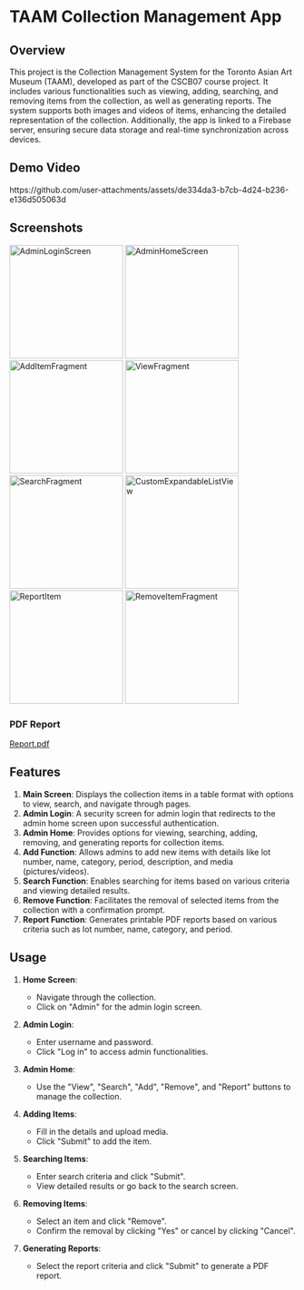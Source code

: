# TAAM Collection Management App

## Overview

This project is the Collection Management System for the Toronto Asian Art Museum (TAAM), developed as part of the CSCB07 course project. It includes various functionalities such as viewing, adding, searching, and removing items from the collection, as well as generating reports. The system supports both images and videos of items, enhancing the detailed representation of the collection. Additionally, the app is linked to a Firebase server, ensuring secure data storage and real-time synchronization across devices.

## Demo Video

<div>
  https://github.com/user-attachments/assets/de334da3-b7cb-4d24-b236-e136d505063d
</div>

## Screenshots

<p>
  <img src="https://github.com/user-attachments/assets/282442f8-4719-478a-9b59-59446f2a62a3" alt="AdminLoginScreen" width="200"/>
  <img src="https://github.com/user-attachments/assets/c974371e-f2f8-4e62-905b-4b945a2d8ae1" alt="AdminHomeScreen" width="200"/>
  <img src="https://github.com/user-attachments/assets/924aeb56-2cc9-4849-8f1b-afa0ab62e45d" alt="AddItemFragment" width="200"/>
  <img src="https://github.com/user-attachments/assets/53f9cb4a-3069-4eaf-ae29-65a2ba7471c4" alt="ViewFragment" width="200"/>
  <img src="https://github.com/user-attachments/assets/6bf554ee-cda2-43ca-83b4-7611df611f65" alt="SearchFragment" width="200"/>
  <img src="https://github.com/user-attachments/assets/b89beaba-efcb-4c27-8b27-93fa537901c6" alt="CustomExpandableListView" width="200"/>
  <img src="https://github.com/user-attachments/assets/1ad1d6aa-ff1c-4331-96b1-d632239edfee" alt="ReportItem" width="200"/>
  <img src="https://github.com/user-attachments/assets/057e62af-25e6-4874-87be-b798a2fdf264" alt="RemoveItemFragment" width="200"/>
</p>

### PDF Report
[Report.pdf](https://github.com/user-attachments/files/16537191/Report.pdf)

## Features

1. **Main Screen**: Displays the collection items in a table format with options to view, search, and navigate through pages.
2. **Admin Login**: A security screen for admin login that redirects to the admin home screen upon successful authentication.
3. **Admin Home**: Provides options for viewing, searching, adding, removing, and generating reports for collection items.
4. **Add Function**: Allows admins to add new items with details like lot number, name, category, period, description, and media (pictures/videos).
5. **Search Function**: Enables searching for items based on various criteria and viewing detailed results.
6. **Remove Function**: Facilitates the removal of selected items from the collection with a confirmation prompt.
7. **Report Function**: Generates printable PDF reports based on various criteria such as lot number, name, category, and period.

## Usage

1. **Home Screen**: 
   - Navigate through the collection.
   - Click on "Admin" for the admin login screen.

2. **Admin Login**: 
   - Enter username and password.
   - Click "Log in" to access admin functionalities.

3. **Admin Home**: 
   - Use the "View", "Search", "Add", "Remove", and "Report" buttons to manage the collection.

4. **Adding Items**: 
   - Fill in the details and upload media.
   - Click "Submit" to add the item.

5. **Searching Items**: 
   - Enter search criteria and click "Submit".
   - View detailed results or go back to the search screen.

6. **Removing Items**: 
   - Select an item and click "Remove".
   - Confirm the removal by clicking "Yes" or cancel by clicking "Cancel".

7. **Generating Reports**: 
   - Select the report criteria and click "Submit" to generate a PDF report.
